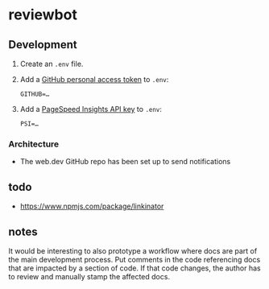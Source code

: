 # reviewbot

## Development

1. Create an `.env` file.
1. Add a [GitHub personal access token][github] to `.env`:

       GITHUB=…

1. Add a [PageSpeed Insights API key][psi] to `.env`:

       PSI=…

### Architecture

* The web.dev GitHub repo has been set up to send notifications

## todo

* https://www.npmjs.com/package/linkinator

## notes

It would be interesting to also prototype a workflow where docs
are part of the main development process. Put comments in the
code referencing docs that are impacted by a section of code.
If that code changes, the author has to review and manually
stamp the affected docs.

[github]: https://docs.github.com/en/github/authenticating-to-github/creating-a-personal-access-token
[psi]: https://developers.google.com/speed/docs/insights/v5/get-started#APIKey